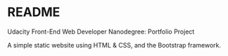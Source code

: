 README
=================

Udacity Front-End Web Developer Nanodegree: Portfolio Project

A simple static website using HTML & CSS, and the Bootstrap framework.

